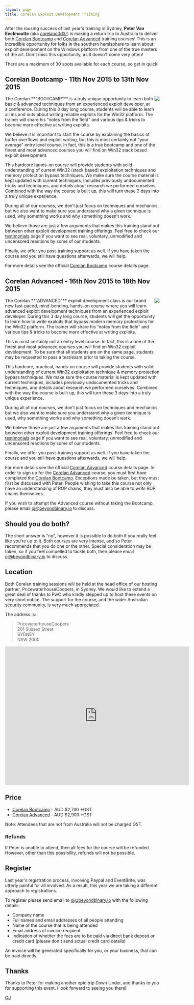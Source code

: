 ```yaml
---
layout: page
title: Corelan Exploit Development Training
---
```


After the rousing success of last year's training in Sydney, **Peter Van Eeckhoutte** (aka [corelanc0d3r][]) is making a return trip to Australia to deliver both [Corelan Bootcamp][] and [Corelan Advanced][] training courses! This is an incredible opportunity for folks in the southern hemisphere to learn about exploit develpoment on the Windows platform from one of the true masters of the art. Don't miss this opportunity, as it doesn't come very often!

There are a maximum of 30 spots available for each course, so get in quick!

## Corelan Bootcamp - 11th Nov 2015 to 13th Nov 2015

<img src="/images/corelan-bootcamp.png" style="float:right;margin-left:5px;margin-bottom:5px" />
The Corelan **"BOOTCAMP"** is a truly unique opportunity to learn both basic & advanced techniques from an experienced exploit developer, at a conference. During this 3 day long course, students will be able to learn all ins and outs about writing reliable exploits for the Win32 platform.  The trainer will share his "notes from the field" and various tips & tricks to become more effective at writing exploits.

We believe it is important to start the course by explaining the basics of buffer overflows and exploit writing, but this is most certainly not "your average" entry level course. In fact, this is a true bootcamp and one of the finest and most advanced courses you will find on Win32 stack based exploit development.

This hardcore hands-on course will provide students with solid understanding of current Win32 (stack based) exploitation techniques and memory protection bypass techniques.  We make sure the course material is kept updated with current techniques, includes previously undocumented tricks and techniques, and details about research we performed ourselves.  Combined with the way the course is built up, this will turn these 3 days into a truly unique experience.

During all of our courses, we don’t just focus on techniques and mechanics, but we also want to make sure you understand why a given technique is used, why something works and why something doesn’t work.

We believe those are just a few arguments that makes this training stand out between other exploit development training offerings.   Feel free to check our [testimonials][] page if you want to see real, voluntary, unmodified and uncensored reactions by some of our students.

Finally, we offer you post-training support as well.   If you have taken the course and you still have questions afterwards, we will help.

For more details see the official [Corelan Bootcamp][] course details page.

## Corelan Advanced - 16th Nov 2015 to 18th Nov 2015

<img src="/images/corelan-advanced.png" style="float:right;margin-left:5px;margin-bottom:5px" />
The Corelan **"ADVANCED"** exploit development class is our brand new fast-paced, mind-bending, hands-on course where you will learn advanced exploit development techniques from an experienced exploit developer. During this 3 day long course, students will get the opportunity to learn how to write exploits that bypass modern memory protections for the Win32 platform.  The trainer will share his “notes from the field” and various tips & tricks to become more effective at writing exploits.

This is most certainly not an entry level course. In fact, this is a one of the finest and most advanced courses you will find on Win32 exploit development.  To be sure that all students are on the same page, students may be requested to pass a test/exam prior to taking the course.  

This hardcore, practical, hands-on course will provide students with solid understanding of current Win32 exploitation technique & memory protection bypass techniques.  We make sure the course material is kept updated with current techniques, includes previously undocumented tricks and techniques, and details about research we performed ourselves.  Combined with the way the course is built up, this will turn these 3 days into a truly unique experience.

During all of our courses, we don’t just focus on techniques and mechanics, but we also want to make sure you understand why a given technique is used, why something works and why something doesn’t work.

We believe those are just a few arguments that makes this training stand out between other exploit development training offerings.   Feel free to check our [testimonials][] page if you want to see real, voluntary, unmodified and uncensored reactions by some of our students.

Finally, we offer you post-training support as well.   If you have taken the course and you still have questions afterwards, we will help.

For more details see the official [Corelan Advanced][] course details page. In order to sign up for the [Corelan Advanced][] course, you must first have completed the [Corelan Bootcamp][]. Exceptions made be taken, but they must first be discussed with Peter. People wishing to take this course not only have an understanding of ROP chains, they must also be able to _write_ ROP chains themselves.

If you wish to attempt the Advanced course without taking the Bootcamp, please email [oj@beyondbinary.io][email] to discuss.

## Should you do both?

The short answer is "no", however it is possible to do both if you really feel like you're up to it. Both courses are very intense, and so Peter recommends that you do one or the other. Special consideration may be taken, so if you feel compelled to tackle both, then please email [oj@beyondbinary.io][email] to discuss.

## Location

Both Corelan training sessions will be held at the head office of our hosting partner, PricewaterhouseCoopers, in Sydney. We would like to extend a great deal of thanks to PwC who kindly stepped up to host these events on very short notice. The support for the course, and the wider Australian security community, is very much appreciated.

The address is:

> PricewaterhouseCoopers<br/>
> 201 Sussex Street<br/>
> SYDNEY<br/>
> NSW 2000<br/>

<iframe src="https://www.google.com/maps/embed?pb=!1m18!1m12!1m3!1d3312.672834418581!2d151.20270029126277!3d-33.8723215300528!2m3!1f0!2f0!3f0!3m2!1i1024!2i768!4f13.1!3m3!1m2!1s0x6b12ae3bfdbfdef3%3A0xd15f952b780005bf!2sPwC+Australia!5e0!3m2!1sen!2sau!4v1444112173886" width="600" height="450" frameborder="0" style="border:0" allowfullscreen></iframe>

## Price

* [Corelan Bootcamp][] - AUD $2,700 +GST
* [Corelan Advanced][] - AUD $2,900 +GST

Note: Attendees that are not from Australia will not be charged GST.

### Refunds

If Peter is unable to attend, then all fees for the course will be refunded. However, other than this possibility, refunds will not be possible.

## Register

Last year's registration process, involving Paypal and EventBrite, was utterly painful for all involved. As a result, this year we are taking a different approach to registrations.

To register please send email to [oj@beyondbinary.io][email] with the following details:

* Company name
* Full names and email addresses of all people attending
* Name of the course that is being attended
* Email address of invoice recipient
* Indication of whether the fees are to be paid via direct bank deposit or credit card (please don't send actual credit card details)

An invoice will be generated specifically for you, or your business, that can be paid directly.

## Thanks

Thanks to Peter for making another epic trip Down Under, and thanks to _you_ for supporting this event. I look forward to seeing you there!

[OJ][]

  [corelanc0d3r]: https://twitter.com/corelanc0d3r
  [Corelan Bootcamp]: https://www.corelan-training.com/index.php/training-2/bootcamp/
  [Corelan Advanced]: https://www.corelan-training.com/index.php/training-2/advanced/
  [testimonials]: https://www.corelan-training.com/index.php/testimonials/
  [OJ]: https://twitter.com/TheColonial
  [email]: mailto:oj@beyondbinary.io?subject=Corelan%20Exploit%20Development%20Training
